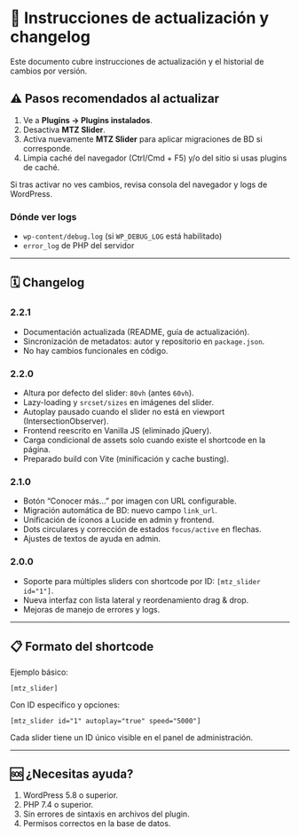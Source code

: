 # 🔄 Instrucciones de actualización y changelog

Este documento cubre instrucciones de actualización y el historial de cambios por versión.

## ⚠️ Pasos recomendados al actualizar

1. Ve a **Plugins → Plugins instalados**.
2. Desactiva **MTZ Slider**.
3. Activa nuevamente **MTZ Slider** para aplicar migraciones de BD si corresponde.
4. Limpia caché del navegador (Ctrl/Cmd + F5) y/o del sitio si usas plugins de caché.

Si tras activar no ves cambios, revisa consola del navegador y logs de WordPress.

### Dónde ver logs
- `wp-content/debug.log` (si `WP_DEBUG_LOG` está habilitado)
- `error_log` de PHP del servidor

---

## 🗓️ Changelog

### 2.2.1
- Documentación actualizada (README, guía de actualización).
- Sincronización de metadatos: autor y repositorio en `package.json`.
- No hay cambios funcionales en código.

### 2.2.0
- Altura por defecto del slider: `80vh` (antes `60vh`).
- Lazy-loading y `srcset/sizes` en imágenes del slider.
- Autoplay pausado cuando el slider no está en viewport (IntersectionObserver).
- Frontend reescrito en Vanilla JS (eliminado jQuery).
- Carga condicional de assets solo cuando existe el shortcode en la página.
- Preparado build con Vite (minificación y cache busting).

### 2.1.0
- Botón “Conocer más…” por imagen con URL configurable.
- Migración automática de BD: nuevo campo `link_url`.
- Unificación de íconos a Lucide en admin y frontend.
- Dots circulares y corrección de estados `focus/active` en flechas.
- Ajustes de textos de ayuda en admin.

### 2.0.0
- Soporte para múltiples sliders con shortcode por ID: `[mtz_slider id="1"]`.
- Nueva interfaz con lista lateral y reordenamiento drag & drop.
- Mejoras de manejo de errores y logs.

---

## 📋 Formato del shortcode

Ejemplo básico:
```
[mtz_slider]
```

Con ID específico y opciones:
```
[mtz_slider id="1" autoplay="true" speed="5000"]
```

Cada slider tiene un ID único visible en el panel de administración.

---

## 🆘 ¿Necesitas ayuda?

1. WordPress 5.8 o superior.
2. PHP 7.4 o superior.
3. Sin errores de sintaxis en archivos del plugin.
4. Permisos correctos en la base de datos.

